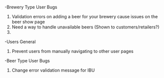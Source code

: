 -Brewery Type User Bugs
1. Validation errors on adding a beer for your brewery cause issues on the beer show page
2. Need a way to handle unavailable beers (Shown to customers/retailers?)
3. 

-Users General
1. Prevent users from manually navigating to other user pages

-Beer Type User Bugs
1. Change error validation message for IBU 